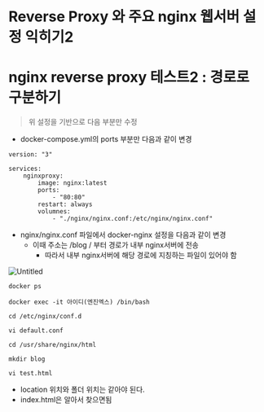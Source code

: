 # Reverse Proxy 와 주요 nginx 웹서버 설정 익히기2

# nginx reverse proxy 테스트2 : 경로로 구분하기

> 위 설정을 기반으로 다음 부분만 수정
> 
- docker-compose.yml의 ports 부분만 다음과 같이 변경

```docker
version: "3"

services:
	nginxproxy:
		image: nginx:latest
		ports:
			- "80:80"
		restart: always
		volumnes:
			- "./nginx/nginx.conf:/etc/nginx/nginx.conf"
```

- nginx/nginx.conf 파일에서 docker-nginx 설정을 다음과 같이 변경
    - 이때 주소는 /blog / 부터 경로가 내부 nginx서버에 전송
        - 따라서 내부 nginx서버에 해당 경로에 지칭하는 파일이 있어야 함

![Untitled](Reverse%20Proxy%20%E1%84%8B%E1%85%AA%20%E1%84%8C%E1%85%AE%E1%84%8B%E1%85%AD%20nginx%20%E1%84%8B%E1%85%B0%E1%86%B8%E1%84%89%E1%85%A5%E1%84%87%E1%85%A5%20%E1%84%89%E1%85%A5%E1%86%AF%E1%84%8C%E1%85%A5%E1%86%BC%20%E1%84%8B%E1%85%B5%E1%86%A8%E1%84%92%E1%85%B5%E1%84%80%E1%85%B5%2062ae31ab088d4e31857e494e389394e4/Untitled.png)

```docker
docker ps

docker exec -it 아이디(엔진엑스) /bin/bash

cd /etc/nginx/conf.d

vi default.conf

cd /usr/share/nginx/html

mkdir blog

vi test.html
```

- location 위치와 폴더 위치는 같아야 된다.
- index.html은 알아서 찾으면됨